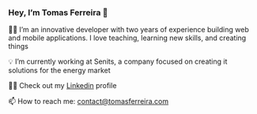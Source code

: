 ### Hey, I’m Tomas Ferreira 🤙

👨‍💻 I’m an innovative developer with two years of experience building web and mobile applications. I love teaching, learning new skills, and creating things

💡 I’m currently working at Senits, a company focused on creating it solutions for the energy market

👨‍💼 Check out my [Linkedin](https://www.linkedin.com/in/tomas-ferreira-020728158/) profile

📫 How to reach me: contact@tomasferreira.com
